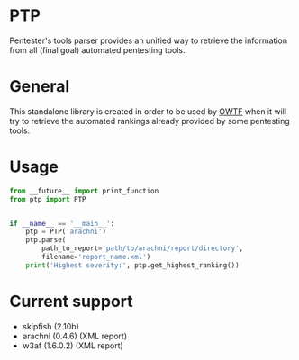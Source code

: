 # PTP

Pentester's tools parser provides an unified way to retrieve the information
from all (final goal) automated pentesting tools.

# General

This standalone library is created in order to be used by
[OWTF](https://github.com/owtf) when it will try to retrieve the automated
rankings already provided by some pentesting tools.

# Usage

```python
from __future__ import print_function
from ptp import PTP


if __name__ == '__main__':
    ptp = PTP('arachni')
    ptp.parse(
        path_to_report='path/to/arachni/report/directory',
        filename='report_name.xml')
    print('Highest severity:', ptp.get_highest_ranking())
```

# Current support

+ skipfish (2.10b)
+ arachni (0.4.6) (XML report)
+ w3af (1.6.0.2) (XML report)
